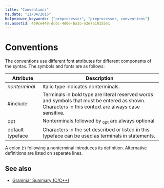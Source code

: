 ```yaml
---
title: "Conventions"
ms.date: "11/04/2016"
helpviewer_keywords: ["preprocessor", "preprocessor, conventions"]
ms.assetid: 469ce448-dc6c-4d0e-ba2b-e2e7a10155e1
---
```

# Conventions
The conventions use different font attributes for different components of the syntax. The symbols and fonts are as follows:

|Attribute|Description|
|---------------|-----------------|
|*nonterminal*|Italic type indicates nonterminals.|
|#include|Terminals in bold type are literal reserved words and symbols that must be entered as shown. Characters in this context are always case sensitive.|
|opt|Nonterminals followed by <sub>opt</sub> are always optional.|
|default typeface|Characters in the set described or listed in this typeface can be used as terminals in statements.|

A colon (**:**) following a nonterminal introduces its definition. Alternative definitions are listed on separate lines.

## See also

- [Grammar Summary (C/C++)](../preprocessor/grammar-summary-c-cpp.md)
